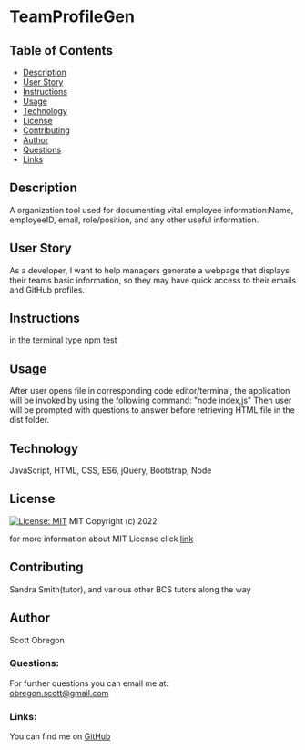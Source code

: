 
  # TeamProfileGen
  
  ## Table of Contents
  - [Description](#description)
  - [User Story](#userStory)
  - [Instructions](#instructions)
  - [Usage](#usage)
  - [Technology](#technology)
  - [License](#license)
  - [Contributing](#contributing)
  - [Author](#author)
  - [Questions](#questions)
  - [Links](#links)
  
  ## Description
  A organization tool used for documenting vital employee information:Name, employeeID, email, role/position, and any other useful information.

  ## User Story

  As a developer, I want to help managers generate a webpage that displays their teams basic information, so they may have quick access to their emails and GitHub profiles.

  ## Instructions

  in the terminal type npm test

  ## Usage

  After user opens file in corresponding code editor/terminal, the application will be invoked by using the following command: "node index,js"   Then user will be prompted with questions to answer before retrieving HTML file in the dist folder.

  ## Technology

  JavaScript, HTML, CSS, ES6, jQuery, Bootstrap, Node

  ## License

  [![License: MIT](https://img.shields.io/badge/License-MIT-yellow.svg)](https://opensource.org/licenses/MIT)
  MIT
Copyright (c) 2022
     
for more information about MIT License click [link](https://opensource.org/licenses/MIT)
  
  ## Contributing

  Sandra Smith(tutor), and various other BCS tutors along the way

  ## Author

  Scott Obregon

  ### Questions:
  For further questions you can email me at:<br />
  obregon.scott@gmail.com
  
  ### Links:
  You can find me on [GitHub](https://github.com/ObregonScott)
  

